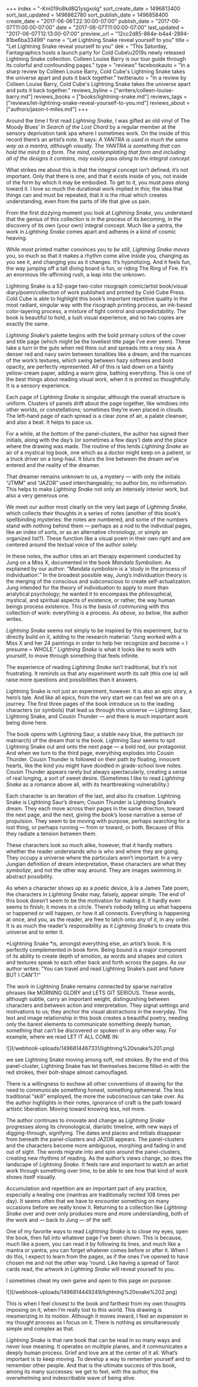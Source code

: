 +++
index = "-Km019o8kd8Q1ysgxolg"
sort_create_date = 1496813400
sort_last_updated = 1496862780
sort_publish_date = 1496858400
create_date = "2017-06-06T22:30:00-07:00"
publish_date = "2017-06-07T11:00:00-07:00"
date = "2017-06-07T11:00:00-07:00"
last_updated = "2017-06-07T12:13:00-07:00"
preview_url = "12cc2d85-864e-b4a4-2894-81be6ba33499"
name = "Let Lightning Snake reveal yourself to you"
title = "Let Lightning Snake reveal yourself to you"
dek = "This Saturday, Fantagraphics hosts a launch party for Cold Cube\u2019s newly released Lightning Snake collection. Colleen Louise Barry is our tour guide through its colorful and confounding pages."
type = "reviews"
facebookauto = "In a sharp review by Colleen Louise Barry, Cold Cube's Lightning Snake takes the universe apart and puts it back together."
twitterauto = "In a review by Colleen Louise Barry, Cold Cube's Lightning Snake takes the universe apart and puts it back together."
reviews_byline = ["writers/colleen-louise-barry.md"]
reviews_books = ["books/lightning-snake.md"]
reviews_tags = ["reviews/let-lightning-snake-reveal-yourself-to-you.md"]
reviews_about = ["authors/jason-t-miles.md"]
+++

<p>Around the time I first read <em>Lightning Snake</em>, I was gifted an old vinyl of The Moody Blues’ <em>In Search of the Lost Chord</em> by a regular member at the sensory deprivation tank spa where I sometimes work. On the inside of this record there’s an artist’s note. It says: <em>A YANTRA is used in much the same way as a mantra, although visually. The YANTRA is something that can hold the mind to a form. The mind, contemplating that form and including all of the designs it contains, may easily pass along to the integral concept.</em></p>

<p>What strikes me about this is that the integral concept isn’t defined; it’s not important. Only that there is one, and that it exists inside of you, not inside of the form by which it may be embodied. To get to it, you must <em>pass along</em> toward it. I love so much the durational work implied in this; the idea that things can and must be repeated, that it is the ritual which creates understanding, even from the parts of life that give us pain.</p>

<p>From the first dizzying moment you look at <em>Lightning Snake</em>, you understand that the genius of this collection is in the process of its becoming, in the discovery of its own (your own) integral concept. Much like a yantra, the work in <em>Lightning Snake</em> comes apart and adheres in a kind of cosmic heaving.</p>

<p>While most printed matter convinces you to <em>be still</em>, <em>Lightning Snake moves</em> you, so much so that it makes a rhythm come alive inside you, changing as you see it, and changing you as it changes. It’s hypnotizing. And it feels fun, the way jumping off a tall diving board is fun, or riding The Ring of Fire. It’s an enormous life-affirming rush, a leap into the unknown. </p>

<div class="break"></div>

<p>Lightning Snake is a 52-page two-color risograph comic/artist book/visual diary/poem/collection of work published and printed by Cold Cube Press. Cold Cube is able to highlight this book’s important repetitive quality in the most radiant, singular way with the risograph printing process, an ink-based color-layering process, a mixture of tight control and unpredictability. The book is beautiful to hold, a lush visual experience, and no two copies are exactly the same.</p>

<p><em>Lightning Snake</em>’s palette begins with the bold primary colors of the cover and title page (which might be the loveliest title page I’ve ever seen). These take a turn in the guts when red thins out and spreads into a rosy sea. A denser red and navy swim between tonalities like a dream, and the nuances of the work’s textures, which swing between hazy softness and bold opacity, are perfectly represented. All of this is laid down on a faintly yellow-cream paper, adding a warm glow, bathing everything. This is one of the best things about reading visual work, when it is printed so thoughtfully. It is a sensory experience. </p>

<p>Each page of <em>Lightning Snake</em> is singular, although the overall structure is uniform. Clusters of panels drift about the page together, like windows into other worlds, or constellations; sometimes they’re even placed in clouds. The left-hand page of each spread is a clear zone of air, a palate cleanser, and also a beat. It helps to pace us. </p>

<p>For a while, at the bottom of the panel-clusters, the author has signed their initials, along with the day’s (or sometimes a few days’) date and the place where the drawing was made. The routine of this lends <em>Lightning Snake</em> an air of a mystical log book, one which as a doctor might keep on a patient, or a truck driver on a long-haul. It blurs the line between the dream we’ve entered and the reality of the dreamer.</p>

<p>That dreamer remains unknown to us, a mystery — with only the initials “JTMM” and “JAZOR” used interchangeably; no author bio, no information. This helps to make <em>Lightning Snake</em> not only an intensely interior work, but also a very generous one. </p>

<p>We meet our author most clearly on the very last page of <em>Lightning Snake</em>, which collects their thoughts in a series of notes (another of this book’s spellbinding mysteries: the notes are numbered, and some of the numbers stand with nothing behind them — perhaps as a nod to the individual pages, like an index of sorts, or as an alternative chronology, or simply an organized list?). These function like a visual poem in their own right and are centered around the textual voice of the author solely.</p>

<p>In these notes, the author cites an art therapy experiment conducted by Jung on a Miss X, documented in the book <em>Mandala Symbolism</em>. As explained by our author: “Mandala symbolism is a ‘study in the process of individuation’.” In the broadest possible way, Jung’s individuation theory is the merging of the conscious and subconscious to create self-actualization. Jung intended for the theory of individuation to apply to more than analytical psychology; he wanted it to encompass the philosophical, mystical, and spiritual aspects of existence, or rather, the way human beings process existence. This is the basis of communing with this collection of work: everything is a process. <em>As above, so below</em>, the author writes. </p>

<p><em>Lightning Snake</em> seems not simply to be inspired by this experiment, but to directly build on it, adding to the research material: “Jung worked with a Miss X and her 24 paintings in order to help her recognize and become = I presume = WHOLE.” <em>Lightning Snake</em> is what it looks like to work with yourself, to move through something that feels infinite. </p>

<div class="break"></div>

<p>The experience of reading <em>Lightning Snake</em> isn’t traditional, but it’s not frustrating. It reminds us that any experiment worth its salt (this one is) will raise more questions and possibilities than it answers. </p>

<p>Lightning Snake is not just an experiment, however. It is also an epic story, a hero’s tale. And like all epics, from the very start we can feel we are on a journey. The first three pages of the book introduce us to the leading characters (or symbols) that lead us through this universe — Lightning Saur, Lightning Snake, and Cousin Thunder — and there is much important work being done here.</p>

<p>The book opens with Lightning Saur, a stable navy blue, the patriarch (or matriarch) of the dream that is the book. Lightning Saur seems to spit Lightning Snake out and onto the next page — a bold red, our protagonist. And when we turn to the third page, everything explodes into Cousin Thunder. Cousin Thunder is followed on their path by floating, innocent hearts, like the kind you might have doodled in grade-school love notes. Cousin Thunder appears rarely but always spectacularly, creating a sense of real longing, a sort of sweet desire. (Sometimes I like to read <em>Lightning Snake</em> as a romance above all, with its heartbreaking vulnerability.)</p>

<p>Each character is an iteration of the last, and also its creation. Lightning Snake is Lightning Saur’s dream; Cousin Thunder is Lightning Snake’s dream. They each move across their pages in the same direction, toward the next page, and the next, giving the book’s loose narrative a sense of propulsion. They seem to be moving with purpose, perhaps searching for a lost thing, or perhaps running — from or toward, or both. Because of this they radiate a tension between them. </p>

<p>These characters look so much alike, however, that it hardly matters whether the reader understands who is who and where they are going. They occupy a universe where the particulars aren’t important. In a very Jungian definition of dream interpretation, these characters are what they <em>symbolize</em>, and not the other way around. They are images swimming in abstract possibility. </p>

<p>As when a character shows up as a poetic device, à la a James Tate poem, the characters in <em>Lightning Snake</em> may, falsely, appear simple. The end of this book doesn’t seem to be the motivation for making it. It hardly even seems to finish; it moves in a circle. There’s nobody telling us what happens or happened or will happen, or how it all connects. Everything is happening at once, and you, as the reader, are free to latch onto any of it, in any order. It is as much the reader’s responsibility as it <em>Lightning Snake</em>’s to create this universe and to enter it. </p>

<div class="break"></div>

<p>*Lightning Snake *is, amongst everything else, an artist’s book. It is perfectly complemented in book form. Being bound is a major component of its ability to create depth of emotion, as words and shapes and colors and textures speak to each other back and forth across the pages. As our author writes: “You can travel and read Lightning Snake’s past and future BUT I CAN’T!”</p>

<p>The work in Lightning Snake remains connected by sparse narrative phrases like MORNING GLORY and LETS GIT SERIOUS. These words, although subtle, carry an important weight, distinguishing between characters and between action and interpretation. They signal settings and motivations to us; they anchor the visual abstractions in the everyday. The text and image relationship in this book creates a beautiful poetry, needing only the barest elements to communicate something deeply human, something that can’t be discovered or spoken of in any other way. For example, where we read LET IT ALL COME IN: </p>

<p class="image">![](/webhook-uploads/1496814467331/lightning%20snake%201.png)</p>

<p>we see Lightning Snake moving among soft, red strokes. By the end of this panel-cluster, Lightning Snake has let themselves become filled-in with the red strokes, their bolt-shape almost camouflaged.</p>

<p>There is a willingness to eschew all other conventions of drawing for the need to communicate something honest, something ephemeral. The less traditional “skill” employed, the more the subconscious can take over. As the author highlights in their notes, ignorance of craft is the path toward artistic liberation. Moving toward knowing less, not more. </p>

<p>The author continues to innovate and change as <em>Lightning Snake</em> progresses along its chronological, diaristic timeline, with new ways of digging-through, signifying. The dates and places and initials disappear from beneath the panel-clusters and JAZOR appears. The panel-clusters and the characters become more ambiguous, morphing and fading in and out of sight. The words migrate into and spin around the panel-clusters, creating new rhythms of reading. As the author’s views change, so does the landscape of <em>Lightning Snake</em>. It feels rare and important to watch an artist work through something over time, to be able to see how that kind of work shows itself visually.</p>

<p>Accumulation and repetition are an important part of any practice, especially a healing one (mantras are traditionally recited 108 times per day). It seems often that we have to encounter something on many occasions before we really know it. Returning to a collection like <em>Lightning Snake</em> over and over only produces more and more understanding, both of the work and — back to Jung — of the self. </p>

<div class="break"></div>

<p>One of my favorite ways to read <em>Lightning Snake</em> is to close my eyes, open the book, then fall into whatever page I’ve been shown. This is because, much like a poem, you can read it by following its lines, and much like a mantra or yantra, you can forget whatever comes before or after it. When I do this, I expect to learn from the pages, as if the ones I’ve opened to have chosen me and not the other way ‘round. Like having a spread of Tarot cards read, the artwork in <em>Lightning Snake</em> will reveal yourself to you. </p>

<p>I sometimes cheat my own game and open to this page on purpose:</p>

<p class="image">![](/webhook-uploads/1496814449249/lightning%20snake%202.png)</p>

<p>This is when I feel closest to the book and farthest from my own thoughts imposing on it, when I’m really lost to this world. This drawing is mesmerizing in its motion. Although it moves inward, I feel an expansion in my thought process as I focus on it. There is nothing as simultaneously simple and complex as that. </p>

<p><em>Lightning Snake</em> is that rare book that can be read in so many ways and never lose meaning. It operates on multiple planes, and it communicates a deeply human process. Grief and love are at the center of it all. What’s important is to keep moving. To develop a way to remember yourself and to remember other people. And that is the ultimate success of this book, among its many successes: we get to feel, with the author, the overwhelming and indescribable wave of being alive. </p>